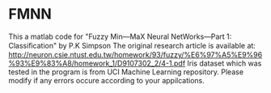# FMNN
This a matlab code for "Fuzzy Min—MaX Neural NetWorks—Part 1: Classiﬁcation" by P.K Simpson
The original research article is available at: http://neuron.csie.ntust.edu.tw/homework/93/fuzzy/%E6%97%A5%E9%96%93%E9%83%A8/homework_1/D9107302_2/4-1.pdf
Iris dataset which was tested in the program is from UCI Machine Learning repository. 
Please modify if any errors occure according to your appilcations.
